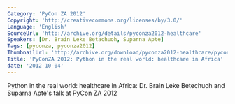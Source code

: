 ```yaml
---
Category: 'PyCon ZA 2012'
Copyright: 'http://creativecommons.org/licenses/by/3.0/'
Language: 'English'
SourceUrl: 'http://archive.org/details/pyconza2012-healthcare'
Speakers: [Dr. Brain Leke Betachuoh, Suparna Apte]
Tags: [pyconza, pyconza2012]
ThumbnailUrl: 'http://archive.org/download/pyconza2012-healthcare/pyconza2012-healthcare.thumbs/pyconza2012-healthcare_000001.jpg'
Title: 'PyConZA 2012: Python in the real world: healthcare in Africa'
date: '2012-10-04'
---
```

Python in the real world: healthcare in Africa: Dr. Brain Leke Betechuoh and Suparna Apte's talk at PyCon ZA 2012
